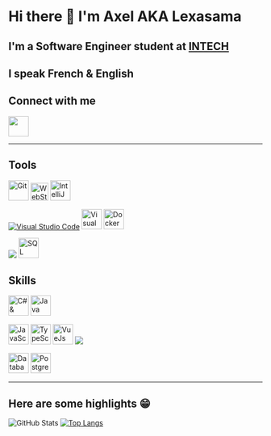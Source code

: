 # Hi there 👋 I'm Axel AKA Lexasama

## I'm a Software Engineer student at [INTECH][intech]

## I speak French & English

<!-- 
## My personnal portofolio -->

## Connect with me
[<img src="https://img.icons8.com/color/48/000000/linkedin.png" width="40px"/>][linkedin]

---

## Tools

[<img alt="Git" src="https://img.icons8.com/color/480/000000/git.png" width="40px"/>][git]
[<img alt="WebStorm" src="https://seeklogo.com/images/W/webstorm-logo-691E749F21-seeklogo.com.png" width="35px"/>][jetbrain]
[<img alt="IntelliJ" src="https://img.icons8.com/color/48/000000/intellij-idea.png" width="40px"/>][jetbrain]

[<img alt="Visual Studio Code" src="https://img.icons8.com/fluent/40/000000/visual-studio-code-2019.png">][vscode]
[<img alt="Visual Studio" src="https://img.icons8.com/fluent/48/000000/visual-studio-2019.png" width="40px"/>][vs]
[<img alt="Docker" src="https://img.icons8.com/color/480/000000/docker.png" width="40px"/>][docker]

[<img src="https://img.icons8.com/fluency/40/000000/affinity-designer.png"/>][affinity]
[<img alt="SQL Server" src="https://img.icons8.com/color/480/000000/microsoft-sql-server.png" width="40px"/>][sql-server]

## Skills

[<img alt="C# & ASP.NET" src="https://img.icons8.com/color/500/000000/c-sharp-logo.png" width="40px"/>][c#]
[<img alt="Java" src="https://img.icons8.com/color/480/000000/java-coffee-cup-logo.png" width="40px"/>][java]

[<img alt="JavaScript" src="https://img.icons8.com/color/64/000000/javascript.png" width="40px"/>][node]
[<img alt="TypeScript" src="https://img.icons8.com/color/48/000000/typescript.png" width="40px"/>][node]
[<img alt="VueJs" src="https://img.icons8.com/color/48/000000/vue-js.png" width="40px"/>][vue]
[<img src="https://img.icons8.com/color/40/000000/angularjs.png"/>][angular]

[<img alt="Database architecture" src="https://img.icons8.com/fluent/96/000000/database.png" width="40px"/>][sql]
[<img alt="PostgreSQL" src="https://img.icons8.com/color/48/000000/postgreesql.png" width="40px"/>][postgressql]

---

## Here are some highlights 😁

![GitHub Stats](https://github-readme-stats.vercel.app/api?username=Lexasama&show_icons=true&theme=dracula&hide_border=true&count_private=true&hide=prs,issues,contribs "Lexasama's Github Stats")
[![Top Langs](https://github-readme-stats.vercel.app/api/top-langs/?username=Lexasama&layout=compact&hide_border=true&theme=dracula)](https://github.com/anuraghazra/github-readme-stats)

[affinity]: https://affinity.serif.com/en-gb
[intech]: https://www.intechinfo.fr
[linkedin]: https://www.linkedin.com/in/axel-sanon/
[vscode]: https://code.visualstudio.com
[vs]: https://visualstudio.microsoft.com
[jetbrain]: https://www.jetbrains.com
[git]: https://git-scm.com
[node]: https://nodejs.org/en/
[html]: https://en.wikipedia.org/wiki/HTML
[vue]: https://vuejs.org
[angular]: https://angular.io
[c#]: https://dotnet.microsoft.com/apps/aspnet
[sql]: https://en.wikipedia.org/wiki/SQL
[sql-server]: https://www.microsoft.com/en-us/sql-server/sql-server-downloads
[docker]: https://www.docker.com
[java]: https://www.java.com
[postgressql]: https://www.postgresql.org/